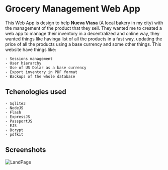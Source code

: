 # Grocery Management Web App

This Web App is design to help **Nueva Viasa** (A local bakery in my city) with the management of the product that they sell. They wanted me to created a web app to manage their inventory in a decentralized and online way, they wanted things like havinga list of all the products in a fast way, updating the price of all the products using a base currency and some other things. This website have things like:

	- Sessions management
	- User hierarchy
	- Use of US Dolar as a base currency
	- Export inventory in PDF format
	- Backups of the whole database

## Tchenologies used

	- Sqlite3
	- NodeJS
	- Flash
	- ExpressJS
	- PassportJS
	- EJS
	- Bcrypt
	- pdfkit

## Screenshots

![LandPage](blob/main/screenshots/landpage.png?raw=true)
